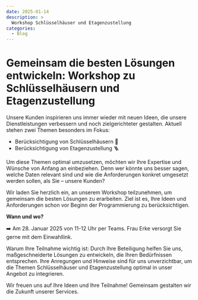 ```yaml
---
date: 2025-01-14
description: >
  Workshop Schlüsselhäuser und Etagenzustellung
categories:
  - Blog
---
```


# Gemeinsam die besten Lösungen entwickeln: Workshop zu Schlüsselhäusern und Etagenzustellung

Unsere Kunden inspirieren uns immer wieder mit neuen Ideen, die unsere Dienstleistungen verbessern und noch zielgerichteter gestalten. Aktuell stehen zwei Themen besonders im Fokus:

- Berücksichtigung von Schlüsselhäusern 🔑
- Berücksichtigung von Etagenzustellung 🪜

<!-- more -->
Um diese Themen optimal umzusetzen, möchten wir Ihre Expertise und Wünsche von Anfang an einbeziehen. Denn wer könnte uns besser sagen, welche Daten relevant sind und wie die Anforderungen konkret umgesetzt werden sollen, als Sie – unsere Kunden?

Wir laden Sie herzlich ein, an unserem Workshop teilzunehmen, um gemeinsam die besten Lösungen zu erarbeiten. Ziel ist es, Ihre Ideen und Anforderungen schon vor Beginn der Programmierung zu berücksichtigen.

**Wann und wo?**

 ➡️ Am 28. Januar 2025 von 11-12 Uhr per Teams. Frau Erke versorgt Sie gerne mit dem Einwahllink.

Warum Ihre Teilnahme wichtig ist:
Durch Ihre Beteiligung helfen Sie uns, maßgeschneiderte Lösungen zu entwickeln, die Ihren Bedürfnissen entsprechen. Ihre Anregungen und Hinweise sind für uns unverzichtbar, um die Themen Schlüsselhäuser und Etagenzustellung optimal in unser Angebot zu integrieren.

Wir freuen uns auf Ihre Ideen und Ihre Teilnahme! Gemeinsam gestalten wir die Zukunft unserer Services.
